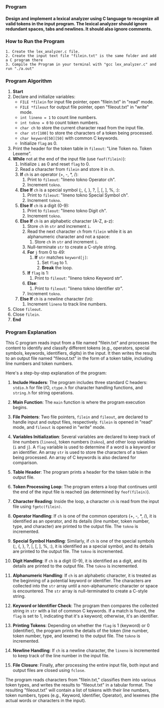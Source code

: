 ### Program 
#### Design and implement a lexical analyzer using C language to recognize all valid tokens in the input program. The lexical analyzer should ignore redundant spaces, tabs and newlines. It should also ignore comments.

### How to Run the Program
    1. Create the lex_analyzer.c file.
    2. Create the input text file "filein.txt" is the same folder and add a C program there
    3. Compile the Program in your terminal with "gcc lex_analyzer.c" and run "./a.out"

### Program Algorithm


1. **Start**
2. Declare and initialize variables:
   - `FILE *filein` for input file pointer, open "filein.txt" in "read" mode.
   - `FILE *fileout` for output file pointer, open "fileout.txt" in "write" mode.
   - `int lineno = 1` to count line numbers.
   - `int tokno = 0` to count token numbers.
   - `char ch` to store the current character read from the input file.
   - `char str[100]` to store the characters of a token being processed.
   - `char keyword[50][50]` with common C keywords.
   - Initialize `flag` as 0.
3. Print the header for the token table in `fileout`: "Line    Token no.    Token    Lexeme".
4. **While** not at the end of the input file (use `feof(filein)`):
   1. Initialize `i` as 0 and reset `flag` to 0.
   2. Read a character from `filein` and store it in `ch`.
   3. **If** `ch` is an operator (+, -, *, /):
      1. Print to `fileout`: "lineno    tokno    Operator    ch".
      2. Increment `tokno`.
   4. **Else If** `ch` is a special symbol (;, {, }, ?, |, [, ], %, :):
      1. Print to `fileout`: "lineno    tokno    Special Symbol    ch".
      2. Increment `tokno`.
   5. **Else If** `ch` is a digit (0-9):
      1. Print to `fileout`: "lineno    tokno    Digit    ch".
      2. Increment `tokno`.
   6. **Else If** `ch` is an alphabetic character (A-Z, a-z):
      1. Store `ch` in `str` and increment `i`.
      2. Read the next character `ch` from `filein` while it is an alphanumeric character and not a space:
         1. Store `ch` in `str` and increment `i`.
      3. Null-terminate `str` to create a C-style string.
      4. **For** `j` from 0 to 49:
         1. **If** `str` matches `keyword[j]`:
            1. Set `flag` to 1.
            2. **Break** the loop.
      5. **If** `flag` is 1:
         1. Print to `fileout`: "lineno    tokno    Keyword    str".
      6. **Else**:
         1. Print to `fileout`: "lineno    tokno    Identifier    str".
      7. Increment `tokno`.
   7. **Else If** `ch` is a newline character (\n):
      1. Increment `lineno` to track line numbers.
5. Close `fileout`.
6. Close `filein`.
7. **End**



### Program Explanation

This C program reads input from a file named "filein.txt" and processes the content to identify and classify different tokens (e.g., operators, special symbols, keywords, identifiers, digits) in the input. It then writes the results to an output file named "fileout.txt" in the form of a token table, including line numbers and token numbers.

Here's a step-by-step explanation of the program:

1. **Include Headers**: The program includes three standard C headers: `stdio.h` for file I/O, `ctype.h` for character handling functions, and `string.h` for string operations.

2. **Main Function**: The `main` function is where the program execution begins.

3. **File Pointers**: Two file pointers, `filein` and `fileout`, are declared to handle input and output files, respectively. `filein` is opened in "read" mode, and `fileout` is opened in "write" mode.

4. **Variables Initialization**: Several variables are declared to keep track of line numbers (`lineno`), token numbers (`tokno`), and other loop variables (`i` and `j`). A `flag` variable is used to determine if a word is a keyword or an identifier. An array `str` is used to store the characters of a token being processed. An array of C keywords is also declared for comparison.

5. **Table Header**: The program prints a header for the token table in the output file.

6. **Token Processing Loop**: The program enters a loop that continues until the end of the input file is reached (as determined by `feof(filein)`).

7. **Character Reading**: Inside the loop, a character `ch` is read from the input file using `fgetc(filein)`.

8. **Operator Handling**: If `ch` is one of the common operators (+, -, *, /), it is identified as an operator, and its details (line number, token number, type, and character) are printed to the output file. The `tokno` is incremented.

9. **Special Symbol Handling**: Similarly, if `ch` is one of the special symbols (;, {, }, ?, |, [, ], %, :), it is identified as a special symbol, and its details are printed to the output file. The `tokno` is incremented.

10. **Digit Handling**: If `ch` is a digit (0-9), it is identified as a digit, and its details are printed to the output file. The `tokno` is incremented.

11. **Alphanumeric Handling**: If `ch` is an alphabetic character, it is treated as the beginning of a potential keyword or identifier. The characters are collected into the `str` array until a non-alphanumeric character or space is encountered. The `str` array is null-terminated to create a C-style string.

12. **Keyword or Identifier Check**: The program then compares the collected string in `str` with a list of common C keywords. If a match is found, the `flag` is set to 1, indicating that it's a keyword; otherwise, it's an identifier.

13. **Printing Tokens**: Depending on whether the `flag` is 1 (keyword) or 0 (identifier), the program prints the details of the token (line number, token number, type, and lexeme) to the output file. The `tokno` is incremented.

14. **Newline Handling**: If `ch` is a newline character, the `lineno` is incremented to keep track of the line number in the input file.

15. **File Closure**: Finally, after processing the entire input file, both input and output files are closed using `fclose`.

The program reads characters from "filein.txt," classifies them into various token types, and writes the results to "fileout.txt" in a tabular format. The resulting "fileout.txt" will contain a list of tokens with their line numbers, token numbers, types (e.g., Keyword, Identifier, Operator), and lexemes (the actual words or characters in the input).
